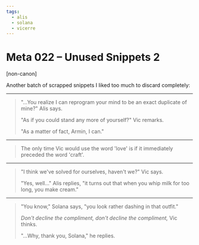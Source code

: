 ```yaml
---
tags:
  - alis
  - solana
  - vicerre
---
```


# Meta 022 – Unused Snippets 2

[non-canon]

Another batch of scrapped snippets I liked too much to discard completely:

---

> "...You realize I can reprogram your mind to be an exact duplicate of mine?" Alis says.
>
> "As if you could stand any more of yourself?" Vic remarks.
>
> "As a matter of fact, Armin, I can."

---

> The only time Vic would use the word 'love' is if it immediately preceded the word 'craft'.

---

> "I think we've solved for ourselves, haven't we?" Vic says.
>
> "Yes, well..." Alis replies, "it turns out that when you whip milk for too long, you make cream."

---

> "You know," Solana says, "you look rather dashing in that outfit."
>
> _Don't decline the compliment, don't decline the compliment,_ Vic thinks.
>
> "...Why, thank you, Solana," he replies.
